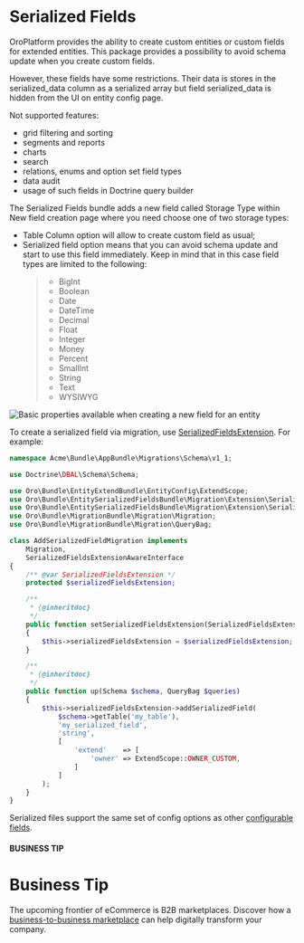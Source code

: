 <a id="book-entities-extended-entities-serialized-fields"></a>

# Serialized Fields

OroPlatform provides the ability to create custom entities or custom fields for extended entities.
This package provides a possibility to avoid schema update when you create custom fields.

However, these fields have some restrictions. Their data is stores in the serialized_data column as a serialized array but field serialized_data is hidden from the UI on entity config page.

Not supported features:

- grid filtering and sorting
- segments and reports
- charts
- search
- relations, enums and option set field types
- data audit
- usage of such fields in Doctrine query builder

The Serialized Fields bundle adds a new field called Storage Type within New field creation page where you need choose one of two storage types:

- Table Column option will allow to create custom field as usual;
- Serialized field option means that you can avoid schema update and start to use this field immediately. Keep in mind that in this case field types are limited to the following:
  > - BigInt
  > - Boolean
  > - Date
  > - DateTime
  > - Decimal
  > - Float
  > - Integer
  > - Money
  > - Percent
  > - SmallInt
  > - String
  > - Text
  > - WYSIWYG

![Basic properties available when creating a new field for an entity](user/img/system/entity_management/new_entity_field.png)

To create a serialized field via migration, use <a href="https://github.com/oroinc/OroEntitySerializedFieldsBundle/blob/4.2/Migration/Extension/SerializedFieldsExtension.php" target="_blank">SerializedFieldsExtension</a>. For example:

```php
namespace Acme\Bundle\AppBundle\Migrations\Schema\v1_1;

use Doctrine\DBAL\Schema\Schema;

use Oro\Bundle\EntityExtendBundle\EntityConfig\ExtendScope;
use Oro\Bundle\EntitySerializedFieldsBundle\Migration\Extension\SerializedFieldsExtension;
use Oro\Bundle\EntitySerializedFieldsBundle\Migration\Extension\SerializedFieldsExtensionAwareInterface;
use Oro\Bundle\MigrationBundle\Migration\Migration;
use Oro\Bundle\MigrationBundle\Migration\QueryBag;

class AddSerializedFieldMigration implements
    Migration,
    SerializedFieldsExtensionAwareInterface
{
    /** @var SerializedFieldsExtension */
    protected $serializedFieldsExtension;

    /**
     * {@inheritdoc}
     */
    public function setSerializedFieldsExtension(SerializedFieldsExtension $serializedFieldsExtension)
    {
        $this->serializedFieldsExtension = $serializedFieldsExtension;
    }

    /**
     * {@inheritdoc}
     */
    public function up(Schema $schema, QueryBag $queries)
    {
        $this->serializedFieldsExtension->addSerializedField(
            $schema->getTable('my_table'),
            'my_serialized_field',
            'string',
            [
                'extend'    => [
                    'owner' => ExtendScope::OWNER_CUSTOM,
                ]
            ]
        );
    }
}
```

Serialized files support the same set of config options as other [configurable fields](../../configuration/annotation/config-field.md#backend-configuration-annotation-config-field).

#### BUSINESS TIP
# Business Tip

The upcoming frontier of eCommerce is B2B marketplaces. Discover how a <a href="https://oroinc.com/oromarketplace/b2b-marketplace/" target="_blank">business-to-business marketplace</a> can help digitally transform your company.

<!-- Frontend -->

